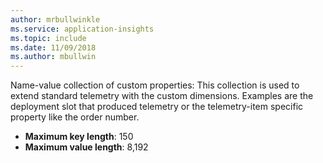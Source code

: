 ```yaml
---
author: mrbullwinkle
ms.service: application-insights
ms.topic: include
ms.date: 11/09/2018
ms.author: mbullwin
---
```

Name-value collection of custom properties: This collection is used to extend standard telemetry with the custom dimensions. Examples are the deployment slot that produced telemetry or the telemetry-item specific property like the order number.

- **Maximum key length**: 150
- **Maximum value length**: 8,192
